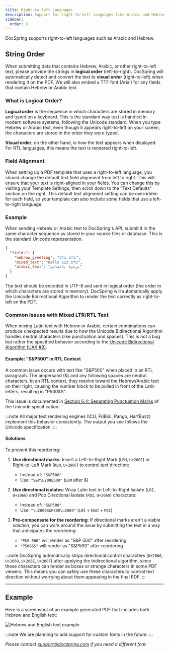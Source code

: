 ```yaml
---
title: Right-to-left Languages
description: Support for right-to-left languages like Arabic and Hebrew in DocSpring
sidebar:
  order: 8
---
```


DocSpring supports right-to-left languages such as Arabic and Hebrew.

## String Order

When submitting data that contains Hebrew, Arabic, or other right-to-left text, please provide the strings in **logical order** (left-to-right). DocSpring will automatically detect and convert the text to **visual order** (right-to-left) when rendering it on the PDF. We will also embed a TTF font (Arial) for any fields that contain Hebrew or Arabic text.

### What is Logical Order?

**Logical order** is the sequence in which characters are stored in memory and typed on a keyboard. This is the standard way text is handled in modern software systems, following the Unicode standard. When you type Hebrew or Arabic text, even though it appears right-to-left on your screen, the characters are stored in the order they were typed.

**Visual order**, on the other hand, is how the text appears when displayed. For RTL languages, this means the text is rendered right-to-left.

### Field Alignment

When setting up a PDF template that uses a right-to-left language, you should change the default text field alignment from left to right. This will ensure that your text is right-aligned in your fields. You can change this by visiting your Template Settings, then scroll down to the "Text Defaults" section on the right. This default text alignment setting can be overridden for each field, so your template can also include some fields that use a left-to-right language.

### Example

When sending Hebrew or Arabic text to DocSpring's API, submit it in the same character sequence as stored in your source files or database. This is the standard Unicode representation.

```json
{
  "fields": {
    "hebrew_greeting": "שלום עולם",
    "mixed_text": "Hello שלום 123",
    "arabic_text": "مرحبا بالعالم"
  }
}
```

The text should be encoded in UTF-8 and sent in logical order (the order in which characters are stored in memory). DocSpring will automatically apply the Unicode Bidirectional Algorithm to render the text correctly as right-to-left on the PDF.

### Common Issues with Mixed LTR/RTL Text

When mixing Latin text with Hebrew or Arabic, certain combinations can produce unexpected results due to how the Unicode Bidirectional Algorithm handles neutral characters (like punctuation and spaces). This is not a bug but rather the specified behavior according to the [Unicode Bidirectional Algorithm (UAX #9)](https://www.unicode.org/reports/tr9/).

#### Example: "S&P500" in RTL Context

A common issue occurs with text like "S&P500" when placed in an RTL paragraph. The ampersand (&) and any following spaces are neutral characters. In an RTL context, they resolve toward the Hebrew/Arabic text on their right, causing the number block to be pulled in front of the Latin letters, resulting in "P500&S".

This issue is documented in [Section 6.4: Separating Punctuation Marks](https://www.unicode.org/reports/tr9/#Separators) of the Unicode specification.

:::note
All major text rendering engines (ICU, FriBidi, Pango, HarfBuzz) implement this behavior consistently. The output you see follows the Unicode specification.
:::

#### Solutions

To prevent this reordering:

1. **Use directional marks**: Insert a Left-to-Right Mark (`LRM`, `U+200E`) or Right-to-Left Mark (`RLM`, `U+200F`) to control text direction:
   - Instead of: `"S&P500"`
   - Use: `"S&P\u200E500"` (`LRM` after &)

2. **Use directional isolates**: Wrap Latin text in Left-to-Right Isolate (`LRI`, `U+2066`) and Pop Directional Isolate (`PDI`, `U+2069`) characters:
   - Instead of: `"S&P500"`
   - Use: `"\u2066S&P500\u2069"` (`LRI` + text + `PDI`)

3. **Pre-compensate for the reordering**: If directional marks aren't a viable solution, you can work around the issue by submitting the text in a way that anticipates the reordering:
   - `"P&S 500"` will render as "S&P 500" after reordering
   - `"P500&S"` will render as "S&P500" after reordering

:::note
DocSpring automatically strips directional control characters (`U+2066`, `U+2069`, `U+200E`, `U+200F`) after applying the bidirectional algorithm, since these characters can render as boxes or strange characters in some PDF viewers. This means you can safely use these characters to control text direction without worrying about them appearing in the final PDF.
:::

---

## Example

Here is a screenshot of an example generated PDF that includes both Hebrew and English text:

![Hebrew and English text example](@images/hebrew-and-english.png)

:::note
We are planning to add support for custom fonts in the future.
:::

_Please contact [support@docspring.com](mailto:support@docspring.com) if you need a different font._
